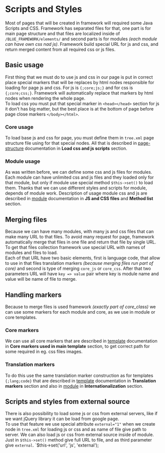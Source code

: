 Scripts and Styles
====================
Most of pages that will be created in framework will required some Java Scripts
and CSS. Framework has separated files for that, one part is for main page structure
and that files are localized inside of `/BLUE_FRAMEWORK/elements/` and second
parts is for modules _(each module can have own css nad js)_. Framework build
special URL for js and css, and return merged content from all required css or js
files.

Basic usage
--------------
First thing that we must do to use js and css in our page is put in correct place
special markers that will be replaces by html nodes responsible for loading for
page js and css. For js is `{;core;js;}` and for css is `{;core;css;}`. Framework
will automatically replace that markers by html nodes when rendering the whole
page.  
To load css you must put that special marker in `<head></head>` section
for js it don't has big matter, but the best place is at the bottom of page
before page close markers `</body></html>`.

### Core usage
To load base js and css for page, you must define them in `tree.xml` page structure
file using for that special nodes. All that is described in
[page-structure](/docs/page-structure.md "Page structure") documentation in **Load css
and js scripts** section.

### Module usage
As was written before, we can define some css and js files for modules. Each module
can have unlimited css and js files and they loaded only for that module, but only
if module use special method `$this->set()` to load them. Thanks that we can use
different styles and scripts for module, depends of module work. Description of
usage module css and js are described in [module](/docs/module.md "Module")
documentation in **JS and CSS files** and **Method list** section.

Merging files
--------------
Because we can have many modules, with many js and css files that can make many
URL to that files. To avoid many request for page, framework automatically merge
that files in one file and return that file by single URL. To get that files
collection framework use special URL with names of modules and files to load.  
Each of that URL have two basic elements, first is language code, that allow to
use in that files translation markers _(because merging files run part of core)_
and second is type of merging `core_js` or `core_css`. After that two parameters
URL will have `key => value` pair where key is module name and value will be name
of file to merge.

Handling markers
--------------
Because to merge files is used framework _(exactly part of core_class)_ we can use
some markers for each module and core, as we use in module or core templates.

### Core markers
We can use all core markers that are described in [template](/docs/template.md "Template")
documentation in **Core markers used in main template** section, to get correct
path for some required in eg. css files images.

### Translation markers
To do this use the same translation marker construction as for templates `{;lang;code}`
that are described in [template](/docs/template.md "Template")
documentation in **Translation markers** section and also in
[module](/docs/module.md "Module") in **Internationalization** section.  

Scripts and styles from external source
--------------
There is also possibility to load some js or css from external servers, like if
we want jQuery library it can be load from google page.  
To use that feature we use special attribute `external="1"` when we create node
in `tree.xml` for loading js or css and as name of file give path to server.
We can also load js or css from external source inside of module. Just in
`$this->set()` method give full URL to file, and as third parameter give `external`.
`$this->set('url', 'js', 'external');